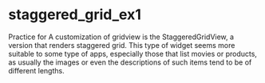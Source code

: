 # staggered_grid_ex1
Practice for A customization of gridview is the StaggeredGridView, a version that renders staggered grid. This type of widget seems more suitable to some type of apps, especially those that list movies or products, as usually the images or even the descriptions of such items tend to be of different lengths.
